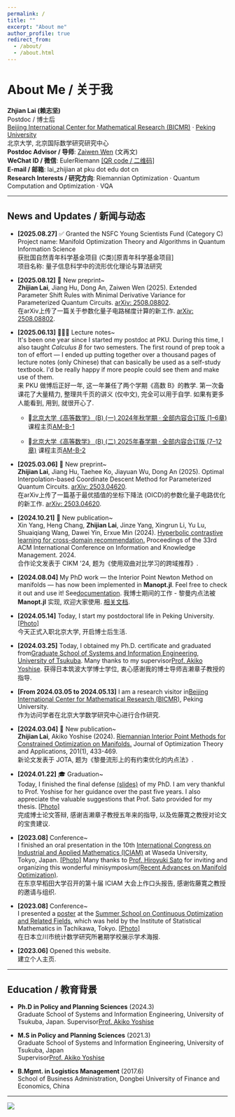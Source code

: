 ```yaml
---
permalink: /
title: ""
excerpt: "About me"
author_profile: true
redirect_from: 
  - /about/
  - /about.html
---
```


# About Me / 关于我

**Zhjian Lai (赖志坚)**  
Postdoc / 博士后  
[Beijing International Center for Mathematical Research (BICMR)](http://bicmr.pku.edu.cn/) · [Peking University](https://english.pku.edu.cn/)  \
北京大学, 北京国际数学研究研究中心 \
**Postdoc Advisor / 导师**: [Zaiwen Wen](http://faculty.bicmr.pku.edu.cn/~wenzw/) (文再文)  
**WeChat ID / 微信**: EulerRiemann [[QR code / 二维码]](https://galvinlai.github.io/images/qr_code_300.jpg)  
**E-mail / 邮箱**: lai_zhijian at pku dot edu dot cn  
**Research Interests / 研究方向**: Riemannian Optimization · Quantum Computation and Optimization · VQA  

---

## News and Updates / 新闻与动态


- **[2025.08.27]** ✅ Granted the NSFC Young Scientists Fund (Category C) \
Project name: Manifold Optimization Theory and Algorithms in Quantum Information Science\
获批国自然青年科学基金项目 (C类)[原青年科学基金项目] \
项目名称: 量子信息科学中的流形优化理论与算法研究

- **[2025.08.12]** 📄 New preprint~ \
**Zhijian Lai**, Jiang Hu, Dong An, Zaiwen Wen (2025). Extended Parameter Shift Rules with Minimal Derivative Variance for Parameterized Quantum Circuits. [arXiv: 2508.08802](https://arxiv.org/abs/2508.08802). \
在arXiv上传了一篇关于参数化量子电路梯度计算的新工作. [arXiv: 2508.08802](https://arxiv.org/abs/2508.08802).

- **[2025.06.13]** 🧑🏻‍🏫 Lecture notes~ \
It's been one year since I started my postdoc at PKU. During this time, I also taught *Calculus B* for two semesters. The first round of prep took a ton of effort — I ended up putting together over a thousand pages of lecture notes (only Chinese) that can basically be used as a self-study textbook. I'd be really happy if more people could see them and make use of them. \
来 PKU 做博后正好一年, 这一年兼任了两个学期《高数 B》的教学. 第一次备课花了大量精力, 整理共千页的讲义 (仅中文), 完全可以用于自学. 如果有更多人能看到, 用到, 就很开心了.

  - 📘[北京大学《高等数学》 (B) (一) 2024年秋学期 · 全部内容合订版 (1–6章)](https://gitee.com/galvin-lai/Advanced-Mathematics-Class-B-07/raw/master/AM-B-1-PKU-ALL.pdf) 课程主页[AM-B-1](https://gitee.com/galvin-lai/Advanced-Mathematics-Class-B-07)  

  - 📘[北京大学《高等数学》 (B) (二) 2025年春学期 · 全部内容合订版 (7–12章)](https://gitee.com/galvin-lai/Advanced-Mathematics-Class-B2-07/raw/master/AM-B-2-PKU-ALL.pdf) 课程主页[AM-B-2](https://gitee.com/galvin-lai/Advanced-Mathematics-Class-B2-07)  

- **[2025.03.06]** 📄 New preprint~ \
**Zhijian Lai**, Jiang Hu, Taehee Ko, Jiayuan Wu, Dong An (2025). Optimal Interpolation-based Coordinate Descent Method for Parameterized Quantum Circuits. [arXiv: 2503.04620](https://arxiv.org/abs/2503.04620). \
在arXiv上传了一篇基于最优插值的坐标下降法 (OICD)的参数化量子电路优化的新工作. [arXiv: 2503.04620](https://arxiv.org/abs/2503.04620).

- **[2024.10.21]** 📄 New publication~ \
Xin Yang, Heng Chang, **Zhijian Lai**, Jinze Yang, Xingrun Li, Yu Lu, Shuaiqiang Wang, Dawei Yin, Erxue Min (2024). [Hyperbolic contrastive learning for cross-domain recommendation.](https://dl.acm.org/doi/abs/10.1145/3627673.3679572) Proceedings of the 33rd ACM International Conference on Information and Knowledge Management. 2024. \
合作论文发表于 CIKM '24, 题为《使用双曲对比学习的跨域推荐》.

- **[2024.08.04]** My PhD work — the Interior Point Newton Method on manifolds — has now been implemented in **Manopt.jl**. Feel free to check it out and use it! See[documentation](https://manoptjl.org/stable/solvers/interior_point_Newton/).
我博士期间的工作 - 黎曼内点法被 **Manopt.jl** 实现, 欢迎大家使用. [相关文档](https://manoptjl.org/stable/solvers/interior_point_Newton/).

- **[2024.05.14]** Today, I start my postdoctoral life in Peking University. [[Photo]](https://galvinlai.github.io/images/weiming_lake_20240516092531.jpg)  
今天正式入职北京大学, 开启博士后生活. 

- **[2024.03.25]** Today, I obtained my Ph.D. certificate and graduated from[Graduate School of Systems and Information Engineering](https://www.sie.tsukuba.ac.jp/eng/), [University of Tsukuba](https://www.tsukuba.ac.jp/en/). Many thanks to my supervisor[Prof. Akiko Yoshise](https://infoshako.sk.tsukuba.ac.jp/~yoshise/). 
获得日本筑波大学博士学位, 衷心感谢我的博士导师吉濑章子教授的指导. 

- **[From 2024.03.05 to 2024.05.13]** I am a research visitor in[Beijing International Center for Mathematical Research (BICMR)](https://bicmr.pku.edu.cn/), Peking University. \
作为访问学者在北京大学数学研究中心进行合作研究. 

- **[2024.03.04]** 📄 New publication~ \
**Zhijian Lai**, Akiko Yoshise (2024). [Riemannian Interior Point Methods for Constrained Optimization on Manifolds.](https://doi.org/10.1007/s10957-024-02403-8) Journal of Optimization Theory and Applications, 201(1), 433-469. \
新论文发表于 JOTA, 题为《黎曼流形上的有约束优化的内点法》.

- **[2024.01.22]** 🎓 Graduation~ \
Today, I finished the final defense [(slides)](https://galvinlai.github.io/files/slides/2024_01_22_PhD_FinalDefense.pdf) of my PhD. I am very thankful to Prof. Yoshise for her guidance over the past five years. I also appreciate the valuable suggestions that Prof. Sato provided for my thesis. [[Photo]](https://galvinlai.github.io/images/sato_yoshise_lai_2024-01-22.jpg)  
  完成博士论文答辩, 感谢吉濑章子教授五年来的指导, 以及佐藤寛之教授对论文的宝贵建议. 

- **[2023.08]** Conference~ \
I finished an oral presentation in the 10th [International Congress on Industrial and Applied Mathematics (ICIAM)](https://iciam2023.org/) at Waseda University, Tokyo, Japan. [[Photo]](https://galvinlai.github.io/images/ICIAM2023.jpg) Many thanks to [Prof. Hiroyuki Sato](https://sites.google.com/site/hiroyukisatoeng/home) for inviting and organizing this wonderful minisymposium[(Recent Advances on Manifold Optimization)](https://iciam2023.org/registered_data?id=01064). \
在东京早稻田大学召开的第十届 ICIAM 大会上作口头报告, 感谢佐藤寛之教授的邀请与组织. 

- **[2023.08]** Conference~ \
I presented a [poster](https://galvinlai.github.io/talks/) at the [Summer School on Continuous Optimization and Related Fields](https://www.ism.ac.jp/~mirai/sscoke/2023/),  which was held by the Institute of Statistical Mathematics in Tachikawa, Tokyo. [[Photo]](https://galvinlai.github.io/images/2023-08-11-sscoke-group-photo-b.jpg) \
在日本立川市统计数学研究所暑期学校展示学术海报. 

- **[2023.06]** Opened this website. \
  建立个人主页. 

---

## Education / 教育背景

- **Ph.D in Policy and Planning Sciences** (2024.3)  
  Graduate School of Systems and Information Engineering, University of Tsukuba, Japan. 
  Supervisor[Prof. Akiko Yoshise](https://infoshako.sk.tsukuba.ac.jp/~yoshise/)   

- **M.S in Policy and Planning Sciences** (2021.3)  
  Graduate School of Systems and Information Engineering, University of Tsukuba, Japan  
  Supervisor[Prof. Akiko Yoshise](https://infoshako.sk.tsukuba.ac.jp/~yoshise/)

- **B.Mgmt. in Logistics Management** (2017.6)  
  School of Business Administration, Dongbei University of Finance and Economics, China  

---

<a href='https://clustrmaps.com/site/1bv2n'  title='Visit tracker / 访问统计'>
  <img src='//clustrmaps.com/map_v2.png? cl=ffffff&w=300&t=n&d=J6_1YGeLg-J7t5ToGOrm1lj_HeE4j7CR-SSuDJOBqso&co=2d78ad&ct=ffffff'/>
</a>

